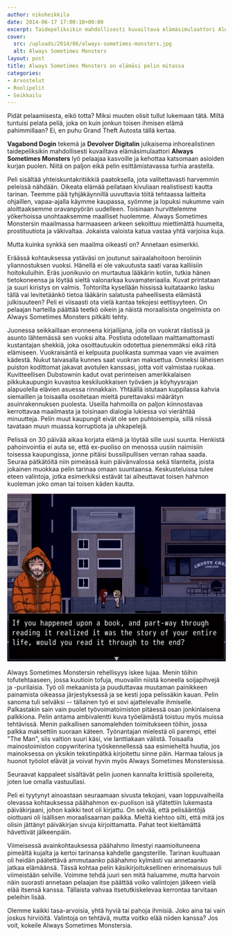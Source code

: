```yaml
---
author: nikoheikkila
date: 2014-06-17 17:00:18+00:00
excerpt: Taidepeliksikin mahdollisesti kuvailtava elämäsimulaattori Always Sometimes Monsters lyö pelaajaa kasvoille ja kehottaa katsomaan asioiden kurjan puolen.
cover:
  src: /uploads/2014/06/always-sometimes-monsters.jpg
  alt: Always Sometimes Monsters
layout: post
title: Always Sometimes Monsters on elämäsi pelin mitassa
categories:
- Arvostelut
- Roolipelit
- Seikkailu
---
```


Pidät pelaamisesta, eikö totta? Miksi muuten olisit tullut lukemaan tätä. Miltä tuntuisi pelata peliä, joka on kuin jonkun toisen ihmisen elämä pahimmillaan? Ei, en puhu Grand Theft Autosta tällä kertaa.

**Vagabond Dogin** tekemä ja **Devolver Digitalin** julkaisema inhorealistinen taidepeliksikin mahdollisesti kuvailtava elämäsimulaattori **Always Sometimes Monsters** lyö pelaajaa kasvoille ja kehottaa katsomaan asioiden kurjan puolen. Niitä on paljon eikä pelin esittämistavassa turhia arastella.

Peli sisältää yhteiskuntakritiikkiä paatoksella, jota valitettavasti harvemmin peleissä nähdään. Oikeata elämää peilataan kivuliaan realistisesti kautta tarinan. Teemme pää tyhjäkäynnillä uuvuttavia töitä tehtaassa laitteita ohjaillen, vapaa-ajalla käymme kaupassa, syömme ja lopuksi nukumme vain aloittaaksemme oravanpyörän uudelleen. Toisinaan hurvittelemme yökerhoissa unohtaaksemme maalliset huolemme. Always Sometimes Monstersin maailmassa harmaaseen arkeen sekoittuu miettimättä huumeita, prostituutiota ja väkivaltaa. Jokaista valoista katua vastaa yhtä varjoisa kuja.

Mutta kuinka synkkä sen maailma oikeasti on? Annetaan esimerkki.

Eräässä kohtauksessa ystäväsi on joutunut sairaalahoitoon heroiinin yliannostuksen vuoksi. Hänellä ei ole vakuutusta saati varaa kalliisiin hoitokuluihin. Eräs juonikuvio on murtautua lääkärin kotiin, tutkia hänen tietokoneensa ja löytää sieltä valonarkaa kuvamateriaalia. Kuvat printataan ja suuri kiristys on valmis. Tohtorilta kysellään hississä kuitataanko lasku tällä vai levitetäänkö tietoa lääkärin salatusta paheellisesta elämästä julkisuuteen? Peli ei viisaasti ota vielä kantaa tekojesi eettisyyteen. On pelaajan harteilla päättää teetkö oikein ja näistä moraalisista ongelmista on Always Sometimes Monsters pitkälti tehty.

Juonessa seikkaillaan eronneena kirjailijana, jolla on vuokrat rästissä ja asunto lähtemässä sen vuoksi alta. Postista odotellaan malttamattomasti kustantajan shekkiä, joka osoittautuukin odotettua pienemmäksi eikä riitä elämiseen. Vuokraisäntä ei kelpuuta puolikasta summaa vaan vie avaimen kädestä. Nukut taivasalla kunnes saat vuokran maksettua. Onneksi läheisen puiston kodittomat jakavat avotulen kanssasi, jotta voit valmistaa ruokaa. Kuvitteellisen Dubstownin kadut ovat perinteisen amerikkalaisen pikkukaupungin kuvastoa keskiluokkaisen työväen ja köyhyysrajan alapuolella elävien asuessa rinnakkain. Yhtäällä istutaan kuppilassa kahvia siemaillen ja toisaalla osoitetaan mieltä purettavaksi määrätyn asuinrakennuksen puolesta. Useilla hahmoilla on paljon kiinnostavaa kerrottavaa maailmasta ja toisinaan dialogia lukiessa voi vierähtää minuutteja. Pelin muut kaupungit eivät ole sen puhtoisempia, sillä niissä tavataan muun muassa korruptiota ja uhkapelejä.

Pelissä on 30 päivää aikaa korjata elämä ja löytää sille uusi suunta. Henkistä pahoinvointia ei auta se, että ex-puoliso on menossa uusiin naimisiin toisessa kaupungissa, jonne pitäisi bussilipullisen verran rahaa saada. Seuraa pätkätöitä niin pimeässä kuin päivänvalossa sekä tilanteita, joista jokainen muokkaa pelin tarinaa omaan suuntaansa. Keskusteluissa tulee eteen valintoja, jotka esimerkiksi estävät tai aiheuttavat toisen hahmon kuoleman joko oman tai toisen käden kautta.

[![Always Sometimes Monsters #3](/uploads/2014/06/always-sometimes-monsters-3.jpg)](/uploads/2014/06/always-sometimes-monsters-3.jpg)

Always Sometimes Monstersin rehellisyys iskee lujaa. Menin töihin tofutehtaaseen, jossa kuutioin tofuja, muovailin niistä koneella soijapihvejä ja -purilaisia. Työ oli mekaanista ja puuduttavaa muutaman painikkeen painamista oikeassa järjestyksessä ja se kesti jopa pelissäkin kauan. Pelin sanoma tuli selväksi -- tällainen työ ei sovi ajattelevalle ihmiselle. Palkastakin sain vain puolet työvoimatoimiston pitäessä osan jonkinlaisena palkkiona. Pelin antama ambivalentti kuva työelämästä toistuu myös muissa tehtävissä. Menin paikallisen sanomalehden toimitukseen töihin, jossa palkka maksettiin suoraan käteen. Työnantajan mielestä oli parempi, ettei "The Man", siis valtion suuri käsi, vie lanttiakaan välistä. Toisaalla mainostoimiston copywriterina työskennellessä saa esimieheltä huutia, jos mainoksessa on yksikin tekstinpätkä kirjoitettu sinne päin. Harmaa talous ja huonot työolot elävät ja voivat hyvin myös Always Sometimes Monstersissa.

Seuraavat kappaleet sisältävät pelin juonen kannalta kriittisiä spoilereita, joten lue omalla vastuullasi.

Peli ei tyytynyt ainoastaan seuraamaan sivusta tekojani, vaan loppuvaiheilla olevassa kohtauksessa päähahmon ex-puolison isä yllätettiin lukemasta päiväkirjaani, johon kaikki teot oli kirjattu. On selvää, että pelisääntöjä oiottuani oli isällisen moraalisaarnan paikka. Mieltä kiehtoo silti, että mitä jos olisin jättänyt päiväkirjan sivuja kirjoittamatta. Pahat teot kieltämättä hävettivät jälkeenpäin.

Viimeisessä avainkohtauksessa päähahmo ilmestyi naamioituneena pimeältä kujalta ja kertoi tarinansa kahdelle gangsterille. Tarinan kuultuaan oli heidän päätettävä ammutaanko päähahmo kylmästi vai annetaanko jatkaa elämäänsä. Tässä kohtaa pelin käsikirjoituksellinen erinomaisuus tuli viimeistään selville. Voimme tehdä juuri sen mitä haluamme, mutta harvoin näin suorasti annetaan pelaajan itse päättää voiko valintojen jälkeen vielä elää itsensä kanssa. Tällaista vahvaa itsetutkiskelevaa kerrontaa tarvitaan peleihin lisää.

Olemme kaikki tasa-arvoisia, yhtä hyviä tai pahoja ihmisiä. Joko aina tai vain joskus hirviöitä. Valintoja on tehtävä, mutta voitko elää niiden kanssa? Jos voit, kokeile Always Sometimes Monstersia.
